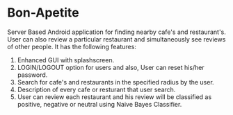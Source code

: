 # Bon-Apetite
Server Based Android application for finding nearby cafe's and restaurant's. User can also review a particular restaurant and simultaneously see reviews of other people.
It has the following features:
1. Enhanced GUI with splashscreen.
2. LOGIN/LOGOUT option for users and also, User can reset his/her password.
3. Search for cafe's and restaurants in the specified radius by the user.
4. Description of every cafe or resturant that user search.
5. User can review each restaurant and his review will be classified as positive, negative or neutral using Naive Bayes Classifier.
